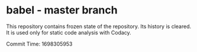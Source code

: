 # babel - master branch

This repository contains frozen state of the repository.
Its history is cleared. It is used only for static code
analysis with Codacy.

Commit Time: 1698305953